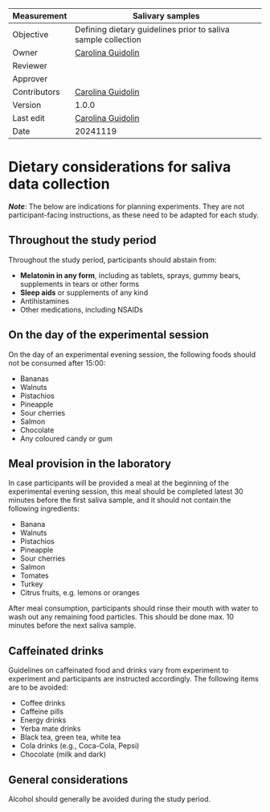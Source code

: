 | Measurement  | Salivary samples                                                |
|--------------|-----------------------------------------------------------------|
| Objective    | Defining dietary guidelines prior to saliva sample collection   |
| Owner        | [Carolina Guidolin](mailto:carolina.guidolin@tuebingen.mpg.de)  |
| Reviewer     |                                                                 |
| Approver     |                                                                 |
| Contributors | [Carolina Guidolin](mailto:carolina.guidolin@tuebingen.mpg.de)  |
| Version      | 1.0.0                                                           |
| Last edit    |  [Carolina Guidolin](mailto:carolina.guidolin@tuebingen.mpg.de) |
| Date         | 20241119                                                       |


# Dietary considerations for saliva data collection

***Note***: The below are indications for planning experiments. They are not participant-facing instructions, as these need to be adapted for each study.

## Throughout the study period

Throughout the study period, participants should abstain from:
- **Melatonin in any form**, including as tablets, sprays, gummy bears, supplements in tears or other forms
- **Sleep aids** or supplements of any kind
- Antihistamines
- Other medications, including NSAIDs

## On the day of the experimental session

On the day of an experimental evening session, the following foods should not be consumed after 15:00:
- Bananas
- Walnuts
- Pistachios
- Pineapple
- Sour cherries
- Salmon
- Chocolate
- Any coloured candy or gum

## Meal provision in the laboratory

In case participants will be provided a meal at the beginning of the experimental evening session, this meal should be completed latest 30 minutes before the first saliva sample, and it should not contain the following ingredients:
- Banana
- Walnuts
- Pistachios
- Pineapple
- Sour cherries
- Salmon
- Tomates
- Turkey
- Citrus fruits, e.g. lemons or oranges

After meal consumption, participants should rinse their mouth with water to wash out any remaining food particles. This should be done max. 10 minutes before the next saliva sample.

## Caffeinated drinks

Guidelines on caffeinated food and drinks vary from experiment to experiment and participants are instructed accordingly. The following items are to be avoided:
- Coffee drinks
- Caffeine pills
- Energy drinks
- Yerba mate drinks
- Black tea, green tea, white tea
- Cola drinks (e.g., Coca-Cola, Pepsi)
- Chocolate (milk and dark)

## General considerations
Alcohol should generally be avoided during the study period.
